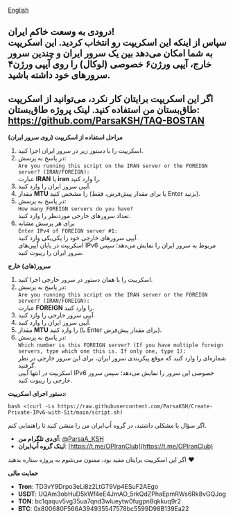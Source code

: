 [English](https://github.com/ParsaKSH/Create-Private-IPv6-with-Sit/blob/main/README-en.md)


درودی به وسعت خاکم ایران!  
سپاس از اینکه این اسکریپت رو انتخاب کردید. این اسکریپت به شما امکان می‌دهد بین یک سرور ایران و چندین سرور خارج، آیپی ورژن۶ خصوصی (لوکال) را روی آیپی ورژن۴ سرورهای خود داشته باشید.
---
اگر این اسکریپت برایتان کار نکرد، می‌توانید از اسکریپت طاق‌بستان من استفاده کنید.
لینک پروژه طاق‌بستان:
https://github.com/ParsaKSH/TAQ-BOSTAN
---

**مراحل استفاده از اسکریپت (روی سرور ایران)**  
1. اسکریپت را با دستور زیر در سرور ایران اجرا کنید.  
2. در پاسخ به پرسش:  
   `Are you running this script on the IRAN server or the FOREIGN server? (IRAN/FOREIGN):`  
   عبارت **IRAN** یا **iran** را وارد کنید.  
3. آیپی سرور ایران را وارد کنید.  
4. مقدار **MTU** را مشخص کنید (یا برای مقدار پیش‌فرض، فقط Enter بزنید).  
5. در پاسخ به پرسش:  
   `How many FOREIGN servers do you have?`  
   تعداد سرورهای خارجی موردنظر را وارد کنید.  
6. برای هر پرسش مشابه  
   `Enter IPv4 of FOREIGN server #1:`  
   آیپی سرورهای خارجی خود را یکی‌یکی وارد کنید.  
   اسکریپت در پایان آیپی‌های IPv6 مربوط به سرور ایران را نمایش می‌دهد؛ سپس سرور ایران را ریبوت کنید.

**سرور(های) خارج**  
1. اسکریپت را با همان دستور در سرور خارجی اجرا کنید.  
2. در پاسخ به پرسش:  
   `Are you running this script on the IRAN server or the FOREIGN server? (IRAN/FOREIGN):`  
   عبارت **FOREIGN** را وارد کنید.  
3. آیپی سرور خارجی را وارد کنید.  
4. آیپی سرور ایران را وارد کنید.  
5. مقدار **MTU** را وارد کنید (یا Enter برای مقدار پیش‌فرض).  
6. در پاسخ به پرسش:  
   `Which number is this FOREIGN server? (If you have multiple foreign servers, type which one this is. If only one, type 1):`  
   شماره‌ای را وارد کنید که موقع پیکربندی سرور ایران، برای این سرور خارجی در نظر گرفتید.  
   اسکریپت در انتها آیپی IPv6 خصوصی این سرور را نمایش می‌دهد؛ سپس سرور خارجی را ریبوت کنید.

**دستور اجرای اسکریپت**:
```
bash <(curl -Ls https://raw.githubusercontent.com/ParsaKSH/Create-Private-IPv6-with-Sit/main/script.sh)
```

اگر سؤال یا مشکلی داشتید، در گروه اُپ‌ایران من را منشن کنید تا راهنمایی کنم.  
- **آی‌دی تلگرام من**: [@ParsaA_KSH](https://t.me/ParsaA_KSH)  
- **لینک گروه اُپ‌ایران**: [https://t.me/OPIranClub](https://t.me/OPIranClub)  

اگر این اسکریپت برایتان مفید بود، ممنون می‌شوم به پروژه ستاره بدهید ❤️  

**حمایت مالی**  
- **Tron**: TD3vY9Drpo3eLi8z2LtGT9Vp4ESuF2AEgo  
- **USDT**: UQAm3obHuD5kWf4eE4JmAO_5rkQdZPhaEpmRWs6Rk8vGQJog  
- **TON**: bc1qaquv5vg35ua7qnd3wlueytw0fugpn8qkkuq9r2  
- **BTC**: 0x800680F566A394935547578bc5599D98B139Ea22  
